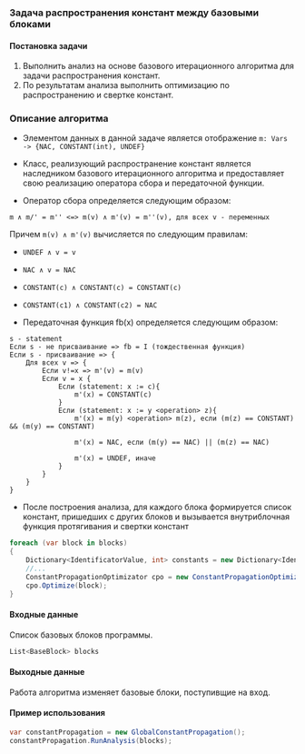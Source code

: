 ### Задача распространения констант между базовыми блоками

#### Постановка задачи
1. Выполнить анализ на основе базового итерационного алгоритма для задачи распространения констант.
2. По результатам анализа выполнить оптимизацию по распространению и свертке констант.

### Описание алгоритма 

* Элементом данных в данной задаче является отображение `m: Vars -> {NAC, CONSTANT(int), UNDEF}`

* Класс, реализующий распространение констант является наследником базового итерационного алгоритма и предоставляет свою реализацию оператора сбора и передаточной функции.

* Оператор сбора определяется следующим образом:

```
m ∧ m/' = m'' <=> m(v) ∧ m'(v) = m''(v), для всех v - переменных
```

Причем `m(v) ∧ m'(v)` вычисляется по следующим правилам:
* `UNDEF ∧ v = v`
* `NAC ∧ v = NAC`
* `CONSTANT(c) ∧ CONSTANT(c) = CONSTANT(c)`
* `CONSTANT(c1) ∧ CONSTANT(c2) = NAC`

* Передаточная функция fb(x) определяется следующим образом:
```
s - statement
Если s - не присваивание => fb = I (тождественная функция)
Если s - присваивание => {
	Для всех v => {
		Если v!=x => m'(v) = m(v)
		Если v = x {
			Если (statement: x := c){
				m'(x) = CONSTANT(c)
			}
			Если (statement: x := y <operation> z){
				m'(x) = m(y) <operation> m(z), если (m(z) == CONSTANT) && (m(y) == CONSTANT)

				m'(x) = NAC, если (m(y) == NAC) || (m(z) == NAC)

				m'(x) = UNDEF, иначе
			}
		}
	} 
}
```

* После построения анализа, для каждого блока формируется список констант, пришедших с других блоков и вызывается внутриблочная функция протягивания и свертки констант

```cs
foreach (var block in blocks)
{
	Dictionary<IdentificatorValue, int> constants = new Dictionary<IdentificatorValue, int>();
	//...
    ConstantPropagationOptimizator cpo = new ConstantPropagationOptimizator(constants);
	cpo.Optimize(block);
}
```

#### Входные данные

Список базовых блоков программы.

```cs
List<BaseBlock> blocks
```

#### Выходные данные 
Работа алгоритма изменяет базовые блоки, поступивщие на вход.

#### Пример использования
```cs
var constantPropagation = new GlobalConstantPropagation();
constantPropagation.RunAnalysis(blocks);
```

